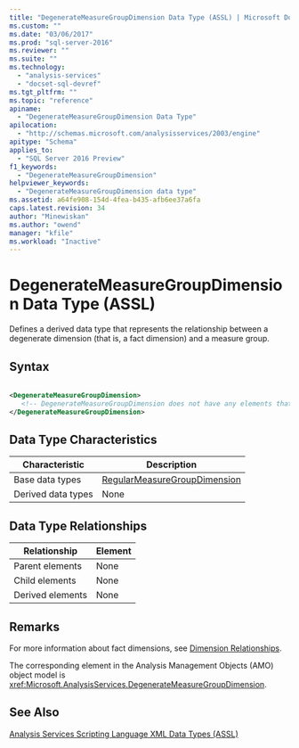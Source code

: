 ```yaml
---
title: "DegenerateMeasureGroupDimension Data Type (ASSL) | Microsoft Docs"
ms.custom: ""
ms.date: "03/06/2017"
ms.prod: "sql-server-2016"
ms.reviewer: ""
ms.suite: ""
ms.technology: 
  - "analysis-services"
  - "docset-sql-devref"
ms.tgt_pltfrm: ""
ms.topic: "reference"
apiname: 
  - "DegenerateMeasureGroupDimension Data Type"
apilocation: 
  - "http://schemas.microsoft.com/analysisservices/2003/engine"
apitype: "Schema"
applies_to: 
  - "SQL Server 2016 Preview"
f1_keywords: 
  - "DegenerateMeasureGroupDimension"
helpviewer_keywords: 
  - "DegenerateMeasureGroupDimension data type"
ms.assetid: a64fe908-154d-4fea-b435-afb6ee37a6fa
caps.latest.revision: 34
author: "Minewiskan"
ms.author: "owend"
manager: "kfile"
ms.workload: "Inactive"
---
```

# DegenerateMeasureGroupDimension Data Type (ASSL)
  Defines a derived data type that represents the relationship between a degenerate dimension (that is, a fact dimension) and a measure group.  
  
## Syntax  
  
```xml  
  
<DegenerateMeasureGroupDimension>  
   <!-- DegenerateMeasureGroupDimension does not have any elements that extend RegularMeasureGroupDimension -->  
</DegenerateMeasureGroupDimension>  
```  
  
## Data Type Characteristics  
  
|Characteristic|Description|  
|--------------------|-----------------|  
|Base data types|[RegularMeasureGroupDimension](../../../analysis-services/scripting/data-type/regularmeasuregroupdimension-data-type-assl.md)|  
|Derived data types|None|  
  
## Data Type Relationships  
  
|Relationship|Element|  
|------------------|-------------|  
|Parent elements|None|  
|Child elements|None|  
|Derived elements|None|  
  
## Remarks  
 For more information about fact dimensions, see [Dimension Relationships](../../../analysis-services/multidimensional-models-olap-logical-cube-objects/dimension-relationships.md).  
  
 The corresponding element in the Analysis Management Objects (AMO) object model is <xref:Microsoft.AnalysisServices.DegenerateMeasureGroupDimension>.  
  
## See Also  
 [Analysis Services Scripting Language XML Data Types &#40;ASSL&#41;](../../../analysis-services/scripting/data-type/analysis-services-scripting-language-xml-data-types-assl.md)  
  
  
